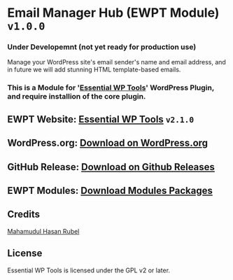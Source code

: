 # Email Manager Hub (EWPT Module) `v1.0.0`

### Under Developemnt (not yet ready for production use)

Manage your WordPress site's email sender's name and email address, and in future we will add stunning HTML template-based emails.

### This is a Module for '[Essential WP Tools](https://wordpress.org/plugins/essential-wp-tools/)' WordPress Plugin, and require installion of the core plugin.

## EWPT Website: **[Essential WP Tools](https://ewpt.ractstudio.com/)** `v2.1.0`
## WordPress.org: [Download on WordPress.org](https://wordpress.org/plugins/essential-wp-tools/)
## GitHub Release: [Download on Github Releases](https://github.com/RactStudio/essential-wp-tools/releases)
## EWPT Modules: [Download Modules Packages](https://github.com/RactStudio/ewpt-modules/)


## Credits

[Mahamudul Hasan Rubel](https://mhr.ractstudio.com/)


## License

Essential WP Tools is licensed under the GPL v2 or later.
